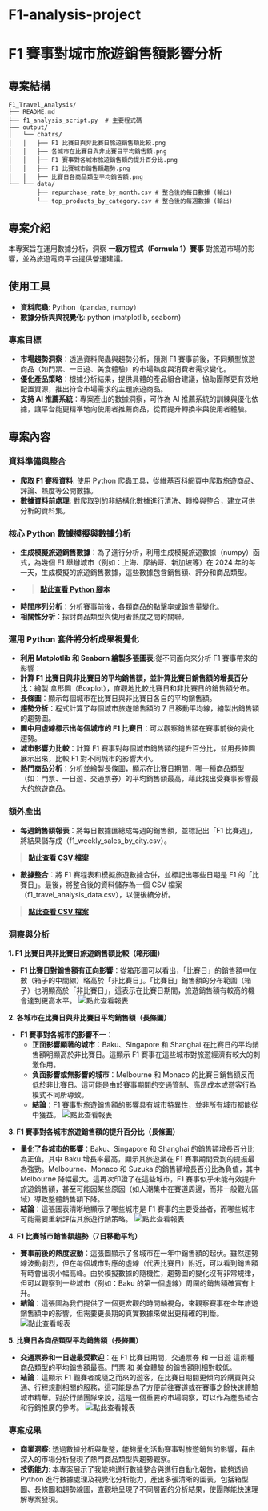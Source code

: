 # F1-analysis-project
# F1 賽事對城市旅遊銷售額影響分析

## 專案結構
```
F1_Travel_Analysis/
├── README.md
├── f1_analysis_script.py  # 主要程式碼
├── output/
│   └── chatrs/
│   │   ├── F1 比賽日與非比賽日旅遊銷售額比較.png
│   │   ├── 各城市在比賽日與非比賽日平均銷售額.png
│   │   ├── F1 賽事對各城市旅遊銷售額的提升百分比.png
│   │   ├── F1 比賽城市銷售額趨勢.png
│   │   ├── 比賽日各商品類型平均銷售額.png
└── └── data/
        ├── repurchase_rate_by_month.csv # 整合後的每日數據 (輸出)
        └── top_products_by_category.csv # 整合後的每週數據 (輸出)
```

## 專案介紹
本專案旨在運用數據分析，洞察 **一級方程式（Formula 1）賽事** 對旅遊市場的影響，並為旅遊電商平台提供營運建議。

## 使用工具
- **資料爬蟲**: Python（pandas, numpy）
- **數據分析與與視覺化**: python (matplotlib, seaborn)

### 專案目標
* **市場趨勢洞察**：透過資料爬蟲與趨勢分析，預測 F1 賽事前後，不同類型旅遊商品（如門票、一日遊、美食體驗）的市場熱度與消費者需求變化。
* **優化產品策略**：根據分析結果，提供具體的產品組合建議，協助團隊更有效地配置資源，推出符合市場需求的主題旅遊商品。
* **支持 AI 推薦系統**：專案產出的數據洞察，可作為 AI 推薦系統的訓練與優化依據，讓平台能更精準地向使用者推薦商品，從而提升轉換率與使用者體驗。

## 專案內容
### 資料準備與整合
- **爬取 F1 賽程資料**: 使用 Python 爬蟲工具，從維基百科網頁中爬取旅遊商品、評論、熱度等公開數據。
- **數據資料前處理**: 對爬取到的非結構化數據進行清洗、轉換與整合，建立可供分析的資料集。

### 核心 Python 數據模擬與數據分析
- **生成模擬旅遊銷售數據**：為了進行分析，利用生成模擬旅遊數據（numpy）函式，為幾個 F1 舉辦城市（例如：上海、摩納哥、新加坡等）在 2024 年的每一天，生成模擬的旅遊銷售數據，這些數據包含銷售額、評分和商品類型。
- > **[點此查看 Python 腳本](https://github.com/Debbylihii/F1-analysis-project/blob/3b61244110e6e84149344ab6ebf6dc0a4d07d645/src/f1_analysis_script)**
- **時間序列分析**：分析賽事前後，各類商品的點擊率或銷售量變化。
- **相關性分析**：探討商品類型與使用者熱度之間的關聯。

### 運用 Python 套件將分析成果視覺化
- **利用 Matplotlib 和 Seaborn 繪製多張圖表**:從不同面向來分析 F1 賽事帶來的影響：
- **計算 F1 比賽日與非比賽日的平均銷售額，並計算比賽日銷售額的增長百分比**：繪製 盒形圖（Boxplot），直觀地比較比賽日和非比賽日的銷售額分布。
- **長條圖**：顯示每個城市在比賽日與非比賽日各自的平均銷售額。
- **趨勢分析**：程式計算了每個城市旅遊銷售額的 7 日移動平均線，繪製出銷售額的趨勢圖。
- **圖中用虛線標示出每個城市的 F1 比賽日**：可以觀察銷售額在賽事前後的變化趨勢。
- **城市影響力比較**：計算 F1 賽事對每個城市銷售額的提升百分比，並用長條圖展示出來，比較 F1 對不同城市的影響大小。
- **熱門商品分析**：分析並繪製長條圖，顯示在比賽日期間，哪一種商品類型（如：門票、一日遊、交通票券）的平均銷售額最高，藉此找出受賽事影響最大的旅遊商品。

### 額外產出
- **每週銷售額報表**：將每日數據匯總成每週的銷售額，並標記出「F1 比賽週」，將結果儲存成（f1_weekly_sales_by_city.csv）。
> **[點此查看 CSV 檔案](https://github.com/Debbylihii/F1-analysis-project/blob/2849af2701e94bae7a5fc1fd1e98281c032dd838/output/data/f1_weekly_sales_by_city.csv)**
- **數據整合**：將 F1 賽程表和模擬旅遊數據合併，並標記出哪些日期是 F1 的「比賽日」。最後，將整合後的資料儲存為一個 CSV 檔案（f1_travel_analysis_data.csv），以便後續分析。
> **[點此查看 CSV 檔案](https://github.com/Debbylihii/F1-analysis-project/blob/2849af2701e94bae7a5fc1fd1e98281c032dd838/output/data/f1_travel_analysis_data.csv)**

### 洞察與分析
**1. F1 比賽日與非比賽日旅遊銷售額比較（箱形圖）**
- **F1 比賽日對銷售額有正向影響**：從箱形圖可以看出，「比賽日」的銷售額中位數（箱子的中間線）略高於「非比賽日」。「比賽日」銷售額的分布範圍（箱子）也明顯高於「非比賽日」，這表示在比賽日期間，旅遊銷售額有較高的機會達到更高水平。
![點此查看報表](https://github.com/Debbylihii/F1-analysis-project/blob/2849af2701e94bae7a5fc1fd1e98281c032dd838/output/charts/F1%E6%AF%94%E8%B3%BD%E6%97%A5%E8%88%87%E9%9D%9E%E6%AF%94%E8%B3%BD%E6%97%A5%E6%97%85%E9%81%8A%E9%8A%B7%E5%94%AE%E9%A1%8D%E6%AF%94%E8%BC%83.png)

**2. 各城市在比賽日與非比賽日平均銷售額（長條圖）**
- **F1 賽事對各城市的影響不一**：
  - **正面影響顯著的城市**：Baku、Singapore 和 Shanghai 在比賽日的平均銷售額明顯高於非比賽日。這顯示 F1 賽事在這些城市對旅遊經濟有較大的刺激作用。
  - **負面影響或無影響的城市**：Melbourne 和 Monaco 的比賽日銷售額反而低於非比賽日。這可能是由於賽事期間的交通管制、高昂成本或遊客行為模式不同所導致。
  - **結論**：F1 賽事對旅遊銷售額的影響具有城市特異性，並非所有城市都能從中獲益。
![點此查看報表](https://github.com/Debbylihii/F1-analysis-project/blob/2849af2701e94bae7a5fc1fd1e98281c032dd838/output/charts/%E5%90%84%E5%9F%8E%E5%B8%82%E5%9C%A8%E6%AF%94%E8%B3%BD%E6%97%A5%E8%88%87%E9%9D%9E%E6%AF%94%E8%B3%BD%E6%97%A5%E5%B9%B3%E5%9D%87%E9%8A%B7%E5%94%AE%E9%A1%8D.png)

**3. F1 賽事對各城市旅遊銷售額的提升百分比（長條圖）**
  - **量化了各城市的影響**：Baku、Singapore 和 Shanghai 的銷售額增長百分比為正值，其中 Baku 增長率最高，顯示其旅遊業在 F1 賽事期間受到的提振最為強勁。Melbourne、Monaco 和 Suzuka 的銷售額增長百分比為負值，其中 Melbourne 降幅最大。這再次印證了在這些城市，F1 賽事似乎未能有效提升旅遊銷售額，甚至可能因某些原因（如人潮集中在賽道周邊，而非一般觀光區域）導致整體銷售額下降。
- **結論**：這張圖表清晰地顯示了哪些城市是 F1 賽事的主要受益者，而哪些城市可能需要重新評估其旅遊行銷策略。
![點此查看報表](https://github.com/Debbylihii/F1-analysis-project/blob/6eec7cbcf0f98cbef249beb400bbd4fce64b327d/output/charts/F1%20%E8%B3%BD%E4%BA%8B%E5%B0%8D%E5%90%84%E5%9F%8E%E5%B8%82%E6%97%85%E9%81%8A%E9%8A%B7%E5%94%AE%E9%A1%8D%E7%9A%84%E6%8F%90%E5%8D%87%E7%99%BE%E5%88%86%E6%AF%94.png)

**4. F1 比賽城市銷售額趨勢（7日移動平均）**
  - **賽事前後的熱度波動**：這張圖顯示了各城市在一年中銷售額的起伏。雖然趨勢線波動劇烈，但在每個城市對應的虛線（代表比賽日）附近，可以看到銷售額有時會出現小幅高峰。由於模擬數據的隨機性，趨勢圖的變化沒有非常規律，但可以觀察到一些城市（例如：Baku 的第一個虛線）周圍的銷售額確實有上升。
  - **結論**：這張圖為我們提供了一個更宏觀的時間軸視角，來觀察賽事在全年旅遊銷售額中的影響，但需要更長期的真實數據來做出更精確的判斷。
![點此查看報表](https://github.com/Debbylihii/F1-analysis-project/blob/2849af2701e94bae7a5fc1fd1e98281c032dd838/output/charts/F1%E6%AF%94%E8%B3%BD%E5%9F%8E%E5%B8%82%E9%8A%B7%E5%94%AE%E9%A1%8D%E8%B6%A8%E5%8B%A2_7%E6%97%A5%E7%A7%BB%E5%8B%95%E5%B9%B3%E5%9D%87.png)

**5. 比賽日各商品類型平均銷售額（長條圖）**
  - **交通票券和一日遊最受歡迎**：在 F1 比賽日期間，交通票券 和 一日遊 這兩種商品類型的平均銷售額最高。門票 和 美食體驗 的銷售額則相對較低。
  - **結論**：這顯示 F1 觀賽者或隨之而來的遊客，在比賽日期間更傾向於購買與交通、行程規劃相關的服務，這可能是為了方便前往賽道或在賽事之餘快速體驗城市精華。對於行銷團隊來說，這是一個重要的市場洞察，可以作為產品組合和行銷推廣的參考。
![點此查看報表](https://github.com/Debbylihii/F1-analysis-project/blob/2849af2701e94bae7a5fc1fd1e98281c032dd838/output/charts/%E6%AF%94%E8%B3%BD%E6%97%A5%E5%90%84%E5%95%86%E5%93%81%E9%A1%9E%E5%9E%8B%E5%B9%B3%E5%9D%87%E9%8A%B7%E5%94%AE%E9%A1%8D.png)

### 專案成果
- **商業洞察**: 透過數據分析與彙整，能夠量化活動賽事對旅遊銷售的影響，藉由深入的市場分析發現了熱門商品類型與趨勢觀察。
- **技術能力**: 本專案展示了我能夠進行數據整合與進行自動化報告，能夠透過 Python 進行數據處理及視覺化分析能力，產出多張清晰的圖表，包括箱型圖、長條圖和趨勢線圖，直觀地呈現了不同層面的分析結果，使團隊能快速理解專案發現。
